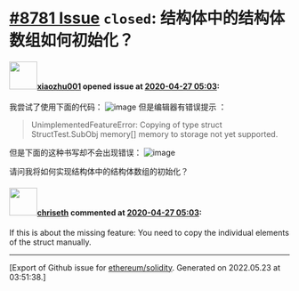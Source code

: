 # [\#8781 Issue](https://github.com/ethereum/solidity/issues/8781) `closed`: 结构体中的结构体数组如何初始化？

#### <img src="https://avatars.githubusercontent.com/u/31197436?u=a595a2bf259158990882caffd0420adca3b032fa&v=4" width="50">[xiaozhu001](https://github.com/xiaozhu001) opened issue at [2020-04-27 05:03](https://github.com/ethereum/solidity/issues/8781):


我尝试了使用下面的代码：
![image](https://user-images.githubusercontent.com/31197436/80335438-e0fe9f80-8886-11ea-8547-b1aa4cccb1da.png)
但是编辑器有错误提示 ：

> UnimplementedFeatureError: Copying of type struct StructTest.SubObj memory[] memory to storage not yet supported.

但是下面的这种书写却不会出现错误：
![image](https://user-images.githubusercontent.com/31197436/80335610-5e2a1480-8887-11ea-97ae-0e7f5e16c1e3.png)

请问我将如何实现结构体中的结构体数组的初始化？

#### <img src="https://avatars.githubusercontent.com/u/9073706?v=4" width="50">[chriseth](https://github.com/chriseth) commented at [2020-04-27 05:03](https://github.com/ethereum/solidity/issues/8781#issuecomment-619852535):

If this is about the missing feature: You need to copy the individual elements of the struct manually.


-------------------------------------------------------------------------------



[Export of Github issue for [ethereum/solidity](https://github.com/ethereum/solidity). Generated on 2022.05.23 at 03:51:38.]
